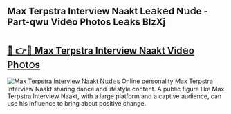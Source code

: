 ## Max Terpstra Interview Naakt Le𝚊k𝚎d N𝚞𝚍e - Part-qwu Vid𝚎o Photos Le𝚊ks BlzXj

# <h2><a href="http://fb4xy97.evod.top/?m=Max+Terpstra+Interview+Naakt">🔗 👉🔴 Max Terpstra Interview Naakt Vid𝚎o Ph𝚘t𝚘s</a></h2>

[![Max Terpstra Interview Naakt N𝚞d𝚎s](https://i.imgur.com/8V9OHl7.gif)](http://fb4xy97.evod.top/?m=Max+Terpstra+Interview+Naakt)
Online personality Max Terpstra Interview Naakt sharing dance and lifestyle content. A public figure like Max Terpstra Interview Naakt, with a large platform and a captive audience, can use his influence to bring about positive change. 
